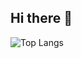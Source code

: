 ## Hi there 👋

![Top Langs](https://github-readme-stats.vercel.app/api/top-langs/?username=santosr2&hide=html)

<!--
![santosr2's github stats](https://github-readme-stats.vercel.app/api?username=santosr2&show_icons=true&count_private=true&line_height=40)

<img align="center" src="https://github-readme-stats.vercel.app/api/pin/?username=santosr2&repo=pullbin&theme=buefy" />
<img align="center" src="https://github-readme-stats.vercel.app/api/pin/?username=santosr2&repo=queryfox&theme=buefy" />
-->

<!--
**santosr2/santosr2** is a ✨ _special_ ✨ repository because its `README.md` (this file) appears on your GitHub profile.

Here are some ideas to get you started:

- 🔭 I’m currently working on ...
- 🌱 I’m currently learning ...
- 👯 I’m looking to collaborate on ...
- 🤔 I’m looking for help with ...
- 💬 Ask me about ...
- 📫 How to reach me: ...
- 😄 Pronouns: ...
- ⚡ Fun fact: ...
-->
